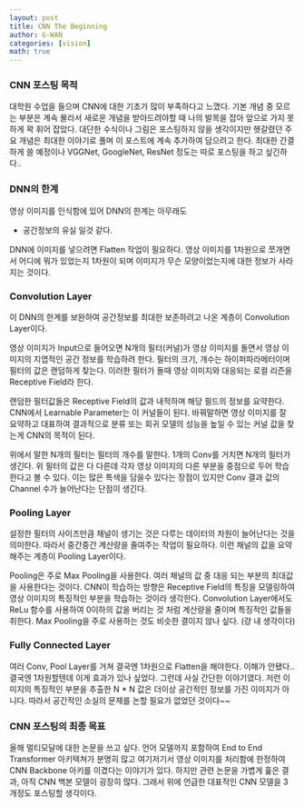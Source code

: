 ```yaml
---
layout: post
title: CNN The Beginning
author: G-WAN
categories: [vision]
math: true
---
```





### CNN 포스팅 목적
대학원 수업을 들으며 CNN에 대한 기초가 많이 부족하다고 느꼈다.
기본 개념 중 모르는 부분은 계속 몰라서
새로운 개념을 받아드려야할 때 나의 발목을 잡아 앞으로 가지 못하게 꽉 휘어 잡았다.
대단한 수식이나 그림은 포스팅하지 않을 생각이지만
헷갈렸던 주요 개념은 최대한 이야기로 풀며 이 포스트에 계속 추가하여 담으려고 한다.
최대한 간결하게 쓸 예정이나 VGGNet, GoogleNet, ResNet 정도는 따로 포스팅을 하고 싶긴하다..





### DNN의 한계
영상 이미지를 인식함에 있어 DNN의 한계는 아무래도
- 공간정보의 유실
일것 같다.



DNN에 이미지를 넣으려면 Flatten 작업이 필요하다.
영상 이미지를 1차원으로 쪼개면서 어디에 뭐가 있었는지
1차원이 되며 이미지가 무슨 모양이었는지에 대한 정보가 사라지는 것이다.





### Convolution Layer
이 DNN의 한계를 보완하여 공간정보를 최대한 보존하려고 나온 계층이 Convolution Layer이다.



영상 이미지가 Input으로 들어오면
N개의 필터(커널)가 영상 이미지를 돌면서 영상 이미지의 지엽적인 공간 정보를 학습하려 한다.
필터의 크기, 개수는 하이퍼파라메터이며 필터의 값은 랜덤하게 찾는다.
이러한 필터가 돌때 영상 이미지와 대응되는 로컬 리즌을 Receptive Field라 한다.



랜덤한 필터값들은  Receptive Field의 값과 내적하며 해당 필드의 정보를 요약한다.
CNN에서 Learnable Parameter는 이 커널들이 된다.
바꿔말하면 영상 이미지를 잘 요약하고 대표하여 
결과적으로 분류 또는 회귀 모델의 성능을 높일 수 있는 
커널 값을 찾는게 CNN의 목적이 된다.



위에서 말한 N개의 필터는 필터의 개수를 말한다.
1개의 Conv를 거치면 N개의 필터가 생긴다.
위 필터의 값은 다 다른데 각자 영상 이미지의 다른 부분을 중점으로 두어 학습한다고 볼 수 있다.
이는 많은 특색을 담을수 있다는 장점이 있지만
Conv 결과 값의 Channel 수가 늘어난다는 단점이 생긴다.






### Pooling Layer
설정한 필터의 사이즈만큼 채널이 생기는 것은 다루는 데이터의 차원이 늘어난다는 것을 의미한다.
따라서 중간중간 계산량을 줄여주는 작업이 필요하다.
이런 채널의 값을 요약해주는 계층이 Pooling Layer이다.



Pooling은 주로 Max Pooling을 사용한다. 여러 채널의 값 중 대응 되는 부분의 최대값을 사용한다는 것이다.
CNN이 학습하는 방향은 Receptive Field의 특징을 모델링하여 영상 이미지의 특징적인 부분을 학습하는 것이라 생각한다. 
Convolution Layer에서도 ReLu 함수를 사용하여 0이하의 값을 버리는 것 처럼
계산량을 줄이며 특징적인 값들을 취한다.
Max Pooling을 주로 사용하는 것도 비슷한 결이지 않나 싶다.
(걍 내 생각이다)






### Fully Connected Layer
여러 Conv, Pool Layer를 거쳐 결국엔 1차원으로 Flatten을 해야한다.
이해가 안됐다.. 결국엔 1차원할텐데 이게 효과가 있나 싶었다.
그런데 사실 간단한 이야기였다.
저런 이미지의 특징적인 부분을 추출한
N * N 값은 더이상 공간적인 정보를 가진 이미지가 아니다.
따라서 공간적인 소실의 문제를 논할 필요가 없었던 것이다~~





### CNN 포스팅의 최종 목표
올해 멀티모달에 대한 논문을 쓰고 싶다.
언어 모델까지 포함하여 End to End Transformer 아키텍쳐가 분명히 많고
여기저기서 영상 이미지를 처리함에 한정하여 CNN Backbone 아키를 이겼다는 이야기가 있다.
하지만 관련 논문을 가볍게 훑은 결과, 아직 CNN 백본 모델이 굉장히 많다.
그래서 위에 언급한 대표적인 CNN 모델을 3개정도 포스팅할 생각이다.



